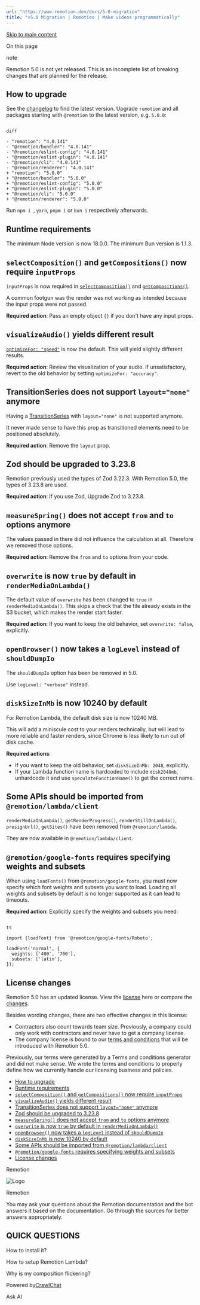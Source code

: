 ```yaml
---
url: "https://www.remotion.dev/docs/5-0-migration"
title: "v5.0 Migration | Remotion | Make videos programmatically"
---
```


[Skip to main content](https://www.remotion.dev/docs/5-0-migration#__docusaurus_skipToContent_fallback)

On this page

note

Remotion 5.0 is not yet released. This is an incomplete list of breaking changes that are planned for the release.

## How to upgrade [​](https://www.remotion.dev/docs/5-0-migration\#how-to-upgrade "Direct link to How to upgrade")

See the [changelog](https://remotion.dev/changelog) to find the latest version.
Upgrade `remotion` and all packages starting with `@remotion` to the latest version, e.g. `5.0.0`:

```

diff

- "remotion": "4.0.141"
- "@remotion/bundler": "4.0.141"
- "@remotion/eslint-config": "4.0.141"
- "@remotion/eslint-plugin": "4.0.141"
- "@remotion/cli": "4.0.141"
- "@remotion/renderer": "4.0.141"
+ "remotion": "5.0.0"
+ "@remotion/bundler": "5.0.0"
+ "@remotion/eslint-config": "5.0.0"
+ "@remotion/eslint-plugin": "5.0.0"
+ "@remotion/cli": "5.0.0"
+ "@remotion/renderer": "5.0.0"
```

Run `npm i `, `yarn`, `pnpm i` or `bun i` respectively afterwards.

## Runtime requirements [​](https://www.remotion.dev/docs/5-0-migration\#runtime-requirements "Direct link to Runtime requirements")

The minimum Node version is now 18.0.0. The minimum Bun version is 1.1.3.

## `selectComposition()` and `getCompositions()` now require `inputProps` [​](https://www.remotion.dev/docs/5-0-migration\#selectcomposition-and-getcompositions-now-require-inputprops "Direct link to selectcomposition-and-getcompositions-now-require-inputprops")

`inputProps` is now required in [`selectComposition()`](https://www.remotion.dev/docs/renderer/select-composition) and [`getCompositions()`](https://www.remotion.dev/docs/renderer/get-compositions).

A common footgun was the render was not working as intended because the input props were not passed.

**Required action**: Pass an empty object `{}` if you don't have any input props.

## `visualizeAudio()` yields different result [​](https://www.remotion.dev/docs/5-0-migration\#visualizeaudio-yields-different-result "Direct link to visualizeaudio-yields-different-result")

[`optimizeFor: "speed"`](https://www.remotion.dev/docs/visualize-audio#optimizefor) is now the default. This will yield slightly different results.

**Required action**: Review the visualization of your audio. If unsatisfactory, revert to the old behavior by setting `optimizeFor: "accuracy"`.

## TransitionSeries does not support `layout="none"` anymore [​](https://www.remotion.dev/docs/5-0-migration\#transitionseries-does-not-support-layoutnone-anymore "Direct link to transitionseries-does-not-support-layoutnone-anymore")

Having a [TransitionSeries](https://www.remotion.dev/docs/transitions/transitionseries) with `layout="none"` is not supported anymore.

It never made sense to have this prop as transitioned elements need to be positioned absolutely.

**Required action**: Remove the `layout` prop.

## Zod should be upgraded to 3.23.8 [​](https://www.remotion.dev/docs/5-0-migration\#zod-should-be-upgraded-to-3238 "Direct link to Zod should be upgraded to 3.23.8")

Remotion previously used the types of Zod 3.22.3. With Remotion 5.0, the types of 3.23.8 are used.

**Required action**: If you use Zod, Upgrade Zod to 3.23.8.

## `measureSpring()` does not accept `from` and `to` options anymore [​](https://www.remotion.dev/docs/5-0-migration\#measurespring-does-not-accept-from-and-to-options-anymore "Direct link to measurespring-does-not-accept-from-and-to-options-anymore")

The values passed in there did not influence the calculation at all. Therefore we removed those options.

**Required action**: Remove the `from` and `to` options from your code.

## `overwrite` is now `true` by default in `renderMediaOnLambda()` [​](https://www.remotion.dev/docs/5-0-migration\#overwrite-is-now-true-by-default-in-rendermediaonlambda "Direct link to overwrite-is-now-true-by-default-in-rendermediaonlambda")

The default value of `overwrite` has been changed to `true` in `renderMediaOnLambda()`. This skips a check that the file already exists in the S3 bucket, which makes the render start faster.

**Required action**: If you want to keep the old behavior, set `overwrite: false`, explicitly.

## `openBrowser()` now takes a `logLevel` instead of `shouldDumpIo` [​](https://www.remotion.dev/docs/5-0-migration\#openbrowser-now-takes-a-loglevel-instead-of-shoulddumpio "Direct link to openbrowser-now-takes-a-loglevel-instead-of-shoulddumpio")

The `shouldDumpIo` option has been be removed in 5.0.

Use `logLevel: "verbose"` instead.

## `diskSizeInMb` is now 10240 by default [​](https://www.remotion.dev/docs/5-0-migration\#disksizeinmb-is-now-10240-by-default "Direct link to disksizeinmb-is-now-10240-by-default")

For Remotion Lambda, the default disk size is now 10240 MB.

This will add a miniscule cost to your renders technically, but will lead to more reliable and faster renders, since Chrome is less likely to run out of disk cache.

**Required actions**:

- If you want to keep the old behavior, set `diskSizeInMb: 2048`, explicitly.
- If your Lambda function name is hardcoded to include `disk2048mb`, unhardcode it and use `speculateFunctionName()` to get the correct name.

## Some APIs should be imported from `@remotion/lambda/client` [​](https://www.remotion.dev/docs/5-0-migration\#some-apis-should-be-imported-from-remotionlambdaclient "Direct link to some-apis-should-be-imported-from-remotionlambdaclient")

`renderMediaOnLambda()`, `getRenderProgress()`, `renderStillOnLambda()`, `presignUrl()`, `getSites()` have been removed from `@remotion/lambda`.

They are now available in `@remotion/lambda/client`.

## `@remotion/google-fonts` requires specifying weights and subsets [​](https://www.remotion.dev/docs/5-0-migration\#remotiongoogle-fonts-requires-specifying-weights-and-subsets "Direct link to remotiongoogle-fonts-requires-specifying-weights-and-subsets")

When using `loadFonts()` from `@remotion/google-fonts`, you must now specify which font weights and subsets you want to load. Loading all weights and subsets by default is no longer supported as it can lead to timeouts.

**Required action**: Explicitly specify the weights and subsets you need:

```

ts

import {loadFont} from '@remotion/google-fonts/Roboto';

loadFont('normal', {
  weights: ['400', '700'],
  subsets: ['latin'],
});
```

## License changes [​](https://www.remotion.dev/docs/5-0-migration\#license-changes "Direct link to License changes")

Remotion 5.0 has an updated license. View the [license](https://github.com/remotion-dev/remotion/blob/5-0-license/LICENSE.md) here or compare the [changes](https://github.com/remotion-dev/remotion/pull/3750).

Besides wording changes, there are two effective changes in this license:

- Contractors also count towards team size. Previously, a company could only work with contractors and never have to get a company license.
- The company license is bound to our [terms and conditions](https://www.remotion.pro/terms) that will be introduced with Remotion 5.0.

Previously, our terms were generated by a Terms and conditions generator and did not make sense. We wrote the terms and conditions to properly define how we currently handle our licensing business and policies.

- [How to upgrade](https://www.remotion.dev/docs/5-0-migration#how-to-upgrade)
- [Runtime requirements](https://www.remotion.dev/docs/5-0-migration#runtime-requirements)
- [`selectComposition()` and `getCompositions()` now require `inputProps`](https://www.remotion.dev/docs/5-0-migration#selectcomposition-and-getcompositions-now-require-inputprops)
- [`visualizeAudio()` yields different result](https://www.remotion.dev/docs/5-0-migration#visualizeaudio-yields-different-result)
- [TransitionSeries does not support `layout="none"` anymore](https://www.remotion.dev/docs/5-0-migration#transitionseries-does-not-support-layoutnone-anymore)
- [Zod should be upgraded to 3.23.8](https://www.remotion.dev/docs/5-0-migration#zod-should-be-upgraded-to-3238)
- [`measureSpring()` does not accept `from` and `to` options anymore](https://www.remotion.dev/docs/5-0-migration#measurespring-does-not-accept-from-and-to-options-anymore)
- [`overwrite` is now `true` by default in `renderMediaOnLambda()`](https://www.remotion.dev/docs/5-0-migration#overwrite-is-now-true-by-default-in-rendermediaonlambda)
- [`openBrowser()` now takes a `logLevel` instead of `shouldDumpIo`](https://www.remotion.dev/docs/5-0-migration#openbrowser-now-takes-a-loglevel-instead-of-shoulddumpio)
- [`diskSizeInMb` is now 10240 by default](https://www.remotion.dev/docs/5-0-migration#disksizeinmb-is-now-10240-by-default)
- [Some APIs should be imported from `@remotion/lambda/client`](https://www.remotion.dev/docs/5-0-migration#some-apis-should-be-imported-from-remotionlambdaclient)
- [`@remotion/google-fonts` requires specifying weights and subsets](https://www.remotion.dev/docs/5-0-migration#remotiongoogle-fonts-requires-specifying-weights-and-subsets)
- [License changes](https://www.remotion.dev/docs/5-0-migration#license-changes)

Remotion

![Logo](https://raw.githubusercontent.com/remotion-dev/brand/refs/heads/main/logo.svg)

Remotion

You may ask your questions about the Remotion documentation and the bot answers it based on the documentation. Go through the sources for better answers appropriately.

## QUICK QUESTIONS

How to install it?

How to setup Remotion Lambda?

Why is my composition flickering?

Powered by[CrawlChat](https://crawlchat.app/?ref=powered-by-remotion)

Ask AI